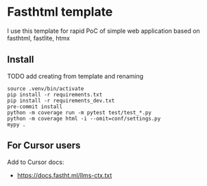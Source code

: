 # Fasthtml template

I use this template for rapid PoC of simple web application based on fasthtml, fastlite, htmx

## Install

TODO add creating from template and renaming

```
source .venv/bin/activate
pip install -r requirements.txt
pip install -r requirements_dev.txt
pre-commit install
python -m coverage run -m pytest test/test_*.py
python -m coverage html -i --omit=conf/settings.py
mypy .
```

## For Cursor users

Add to Cursor docs:
* https://docs.fastht.ml/llms-ctx.txt
